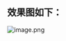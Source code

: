 ## 效果图如下：
![image.png](https://p0-xtjj-private.juejin.cn/tos-cn-i-73owjymdk6/896b2573c9e44beebbfe2e3de3578d77~tplv-73owjymdk6-jj-mark-v1:0:0:0:0:5o6Y6YeR5oqA5pyv56S-5Yy6IEAg5LiA5rav:q75.awebp?policy=eyJ2bSI6MywidWlkIjoiMTI3NTA4OTIxOTQ5MTIxMyJ9&rk3s=e9ecf3d6&x-orig-authkey=f32326d3454f2ac7e96d3d06cdbb035152127018&x-orig-expires=1754123202&x-orig-sign=a9TJxoaZ8o2rm0WtOZv3XHCEGvk%3D)
